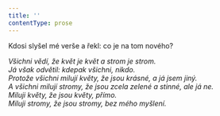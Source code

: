 ```yaml
---
title: ''
contentType: prose
---
```


<section>

Kdosi slyšel mé verše a řekl: co je na tom nového?

_Všichni vědí, že květ je květ a strom je strom.  
Já však odvětil: kdepak všichni, nikdo.  
Protože všichni milují květy, že jsou krásné, a já jsem jiný.  
A všichni milují stromy, že jsou zcela zelené a stinné, ale já ne.  
Miluji květy, že jsou květy, přímo.  
Miluji stromy, že jsou stromy, bez mého myšlení._

</section>
